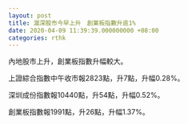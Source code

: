 ```yaml
---
layout: post
title: 滬深股市今早上升　創業板指數升逾1%
date: 2020-04-09 11:39:39.000000000 +08:00
categories: rthk
---
```


內地股市上升，創業板指數升幅較大。

上證綜合指數中午收市報2823點，升7點，升幅0.28%。

深圳成份指數報10440點，升54點，升幅0.52%。

創業板指數報1991點，升26點，升幅1.37%。
